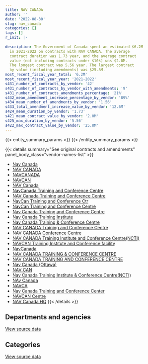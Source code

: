 ```yaml
---
title: NAV CANADA
author: ''
date: '2022-08-30'
slug: nav_canada
categories: []
tags: []
r_init: |-
  
description: The Government of Canada spent an estimated $6.2M
  in 2021-2022 on contracts with NAV CANADA. The average
  contract duration was 1.73 year, and the average contract
  value (not including contracts under $10k) was $2.0M.
  The longest contract was 5.56 year. The largest contract
  by value (including amendments) was $25.8M.
most_recent_fiscal_year_total: '6.2M'
most_recent_fiscal_year_year: '2021-2022'
s431_number_of_contracts_by_vendor: '42'
s431_number_of_contracts_by_vendor_with_amendments: '9'
s431_number_of_contracts_amendments_percentage: '21%'
s432_mean_amendment_increase_percentage_by_vendor: '89%'
s434_mean_number_of_amendments_by_vendor: '1.56'
s433_total_amendment_increase_value_by_vendor: '12.6M'
s424_mean_duration_by_vendor: '1.73'
s421_mean_contract_value_by_vendor: '2.0M'
s425_max_duration_by_vendor: '5.56'
s422_max_contract_value_by_vendor: '25.8M'
---
```


<script src="/rmarkdown-libs/htmlwidgets/htmlwidgets.js"></script>
<link href="/rmarkdown-libs/datatables-css/datatables-crosstalk.css" rel="stylesheet" />
<script src="/rmarkdown-libs/datatables-binding/datatables.js"></script>
<script src="/rmarkdown-libs/jquery/jquery-3.6.0.min.js"></script>
<link href="/rmarkdown-libs/dt-core-bootstrap/css/dataTables.bootstrap.min.css" rel="stylesheet" />
<link href="/rmarkdown-libs/dt-core-bootstrap/css/dataTables.bootstrap.extra.css" rel="stylesheet" />
<script src="/rmarkdown-libs/dt-core-bootstrap/js/jquery.dataTables.min.js"></script>
<script src="/rmarkdown-libs/dt-core-bootstrap/js/dataTables.bootstrap.min.js"></script>
<link href="/rmarkdown-libs/crosstalk/css/crosstalk.min.css" rel="stylesheet" />
<script src="/rmarkdown-libs/crosstalk/js/crosstalk.min.js"></script>
<script src="/rmarkdown-libs/htmlwidgets/htmlwidgets.js"></script>
<link href="/rmarkdown-libs/datatables-css/datatables-crosstalk.css" rel="stylesheet" />
<script src="/rmarkdown-libs/datatables-binding/datatables.js"></script>
<script src="/rmarkdown-libs/jquery/jquery-3.6.0.min.js"></script>
<link href="/rmarkdown-libs/dt-core-bootstrap/css/dataTables.bootstrap.min.css" rel="stylesheet" />
<link href="/rmarkdown-libs/dt-core-bootstrap/css/dataTables.bootstrap.extra.css" rel="stylesheet" />
<script src="/rmarkdown-libs/dt-core-bootstrap/js/jquery.dataTables.min.js"></script>
<script src="/rmarkdown-libs/dt-core-bootstrap/js/dataTables.bootstrap.min.js"></script>
<link href="/rmarkdown-libs/crosstalk/css/crosstalk.min.css" rel="stylesheet" />
<script src="/rmarkdown-libs/crosstalk/js/crosstalk.min.js"></script>

{{< entity_summary_params >}}
{{< /entity_summary_params >}}

{{< details summary="See original contracts and amendments" panel_body_class="vendor-names-list" >}}
- [Nav Canada](https://search.open.canada.ca/en/ct/?sort=contract_value_f%20desc&page=1&search_text=%22Nav%20Canada%22)
- [NAV CANADA](https://search.open.canada.ca/en/ct/?sort=contract_value_f%20desc&page=1&search_text=%22NAV%20CANADA%22)
- [NAVCANADA](https://search.open.canada.ca/en/ct/?sort=contract_value_f%20desc&page=1&search_text=%22NAVCANADA%22)
- [NAVCAN](https://search.open.canada.ca/en/ct/?sort=contract_value_f%20desc&page=1&search_text=%22NAVCAN%22)
- [NAV Canada](https://search.open.canada.ca/en/ct/?sort=contract_value_f%20desc&page=1&search_text=%22NAV%20Canada%22)
- [NavCanada Training and Conference Centre](https://search.open.canada.ca/en/ct/?sort=contract_value_f%20desc&page=1&search_text=%22NavCanada%20Training%20and%20Conference%20Centre%22)
- [NAV Canada Training and Conference Centre](https://search.open.canada.ca/en/ct/?sort=contract_value_f%20desc&page=1&search_text=%22NAV%20Canada%20Training%20and%20Conference%20Centre%22)
- [NavCan Training and Conference Ctr](https://search.open.canada.ca/en/ct/?sort=contract_value_f%20desc&page=1&search_text=%22NavCan%20Training%20and%20Conference%20Ctr%22)
- [NavCan Training and Conference Centre](https://search.open.canada.ca/en/ct/?sort=contract_value_f%20desc&page=1&search_text=%22NavCan%20Training%20and%20Conference%20Centre%22)
- [Nav Canada Training and Conference Centre](https://search.open.canada.ca/en/ct/?sort=contract_value_f%20desc&page=1&search_text=%22Nav%20Canada%20Training%20and%20Conference%20Centre%22)
- [Nav Canada Training Institute](https://search.open.canada.ca/en/ct/?sort=contract_value_f%20desc&page=1&search_text=%22Nav%20Canada%20Training%20Institute%22)
- [Nav Canada Training & Conference Centre](https://search.open.canada.ca/en/ct/?sort=contract_value_f%20desc&page=1&search_text=%22Nav%20Canada%20Training%20%26%20Conference%20Centre%22)
- [NAV CANADA Training and Conference Centre](https://search.open.canada.ca/en/ct/?sort=contract_value_f%20desc&page=1&search_text=%22NAV%20CANADA%20Training%20and%20Conference%20Centre%22)
- [NAV CANADA Conference Centre](https://search.open.canada.ca/en/ct/?sort=contract_value_f%20desc&page=1&search_text=%22NAV%20CANADA%20Conference%20Centre%22)
- [NAV CANADA Training Institute and Conference Centre(NCTI)](https://search.open.canada.ca/en/ct/?sort=contract_value_f%20desc&page=1&search_text=%22NAV%20CANADA%20Training%20Institute%20and%20Conference%20Centre%28NCTI%29%22)
- [NAVCAN Training Institute and Conference facility](https://search.open.canada.ca/en/ct/?sort=contract_value_f%20desc&page=1&search_text=%22NAVCAN%20Training%20Institute%20and%20Conference%20facility%22)
- [NavCanada](https://search.open.canada.ca/en/ct/?sort=contract_value_f%20desc&page=1&search_text=%22NavCanada%22)
- [NAV CANADA TRAINING & CONFERENCE CENTRE](https://search.open.canada.ca/en/ct/?sort=contract_value_f%20desc&page=1&search_text=%22NAV%20CANADA%20TRAINING%20%26%20CONFERENCE%20CENTRE%22)
- [NAV CANADA TRAINING AND CONFERENCE CENTRE](https://search.open.canada.ca/en/ct/?sort=contract_value_f%20desc&page=1&search_text=%22NAV%20CANADA%20TRAINING%20AND%20CONFERENCE%20CENTRE%22)
- [Nav Canada (Ottawa)](https://search.open.canada.ca/en/ct/?sort=contract_value_f%20desc&page=1&search_text=%22Nav%20Canada%20%28Ottawa%29%22)
- [NAV CAN](https://search.open.canada.ca/en/ct/?sort=contract_value_f%20desc&page=1&search_text=%22NAV%20CAN%22)
- [Nav Canada Training Institute & Conference Centre(NCTI)](https://search.open.canada.ca/en/ct/?sort=contract_value_f%20desc&page=1&search_text=%22Nav%20Canada%20Training%20Institute%20%26%20Conference%20Centre%28NCTI%29%22)
- [NAv Canada](https://search.open.canada.ca/en/ct/?sort=contract_value_f%20desc&page=1&search_text=%22NAv%20Canada%22)
- [NAVCA](https://search.open.canada.ca/en/ct/?sort=contract_value_f%20desc&page=1&search_text=%22NAVCA%22)
- [Nav Canada Training and Conference Center](https://search.open.canada.ca/en/ct/?sort=contract_value_f%20desc&page=1&search_text=%22Nav%20Canada%20Training%20and%20Conference%20Center%22)
- [NAVCAN Centre](https://search.open.canada.ca/en/ct/?sort=contract_value_f%20desc&page=1&search_text=%22NAVCAN%20Centre%22)
- [NAV Canada HQ](https://search.open.canada.ca/en/ct/?sort=contract_value_f%20desc&page=1&search_text=%22NAV%20Canada%20HQ%22)
{{< /details >}}

## Departments and agencies

<div id="htmlwidget-1" style="width:100%;height:auto;" class="datatables html-widget"></div>
<script type="application/json" data-for="htmlwidget-1">{"x":{"style":"bootstrap","filter":"none","vertical":false,"data":[["<a href=\"/departments/cas-satj/\">Courts Administration Service<\/a>","<a href=\"/departments/cbsa-asfc/\">Canada Border Services Agency<\/a>","<a href=\"/departments/cic/\">Immigration, Refugees and Citizenship Canada<\/a>","<a href=\"/departments/csc-scc/\">Correctional Service of Canada<\/a>","<a href=\"/departments/dfo-mpo/\">Fisheries and Oceans Canada<\/a>","<a href=\"/departments/dnd-mdn/\">National Defence<\/a>","<a href=\"/departments/ec/\">Environment and Climate Change Canada<\/a>","<a href=\"/departments/phac-aspc/\">Public Health Agency of Canada<\/a>","<a href=\"/departments/pwgsc-tpsgc/\">Public Services and Procurement Canada<\/a>","<a href=\"/departments/ssc-spc/\">Shared Services Canada<\/a>","<a href=\"/departments/tc/\">Transport Canada<\/a>"],[null,323570.71,14999999,null,32661.52,6447285.33,null,null,15820,68433.93,21850.98],[46372.68,119543.49,null,90167.22,null,6208280.48,null,2733333.33,15820,42607.4,17498.22],[23566.44,366667,null,null,null,5736044.6,null,1266666.67,22510.05,null,10859.82],[null,366667,null,null,null,5732538.67,22162.69,null,9129.95,15330.15,11689.77]],"container":"<table class=\"table table-striped table-hover row-border order-column display\">\n  <thead>\n    <tr>\n      <th>Department<\/th>\n      <th>2018-2019<\/th>\n      <th>2019-2020<\/th>\n      <th>2020-2021<\/th>\n      <th>2021-2022<\/th>\n    <\/tr>\n  <\/thead>\n<\/table>","options":{"order":[[4,"desc"]],"pageLength":10,"autoWidth":true,"columnDefs":[{"targets":1,"render":"function(data, type, row, meta) {\n    return type !== 'display' ? data : DTWidget.formatCurrency(data, \"$\", 2, 3, \",\", \".\", true, null);\n  }"},{"targets":2,"render":"function(data, type, row, meta) {\n    return type !== 'display' ? data : DTWidget.formatCurrency(data, \"$\", 2, 3, \",\", \".\", true, null);\n  }"},{"targets":3,"render":"function(data, type, row, meta) {\n    return type !== 'display' ? data : DTWidget.formatCurrency(data, \"$\", 2, 3, \",\", \".\", true, null);\n  }"},{"targets":4,"render":"function(data, type, row, meta) {\n    return type !== 'display' ? data : DTWidget.formatCurrency(data, \"$\", 2, 3, \",\", \".\", true, null);\n  }"},{"width":"16%","targets":[1,2,3,4]},{"className":"dt-right","targets":[1,2,3,4]}],"orderClasses":false}},"evals":["options.columnDefs.0.render","options.columnDefs.1.render","options.columnDefs.2.render","options.columnDefs.3.render"],"jsHooks":[]}</script>
<p class="text-right">
<a href="https://github.com/GoC-Spending/contracts-data/tree/main/data/out/vendors/nav_canada/summary_by_fiscal_year_by_department.csv" class="source-data-link btn btn-link">View source data</a>
</p>

## Categories

<div id="htmlwidget-2" style="width:100%;height:auto;" class="datatables html-widget"></div>
<script type="application/json" data-for="htmlwidget-2">{"x":{"style":"bootstrap","filter":"none","vertical":false,"data":[["<a href=\"/categories/other/\">(Other)<\/a>","<a href=\"/categories/facilities_and_construction/\">Facilities and construction<\/a>","<a href=\"/categories/office_management/\">Office management<\/a>","<a href=\"/categories/professional_services/\">Professional services<\/a>","<a href=\"/categories/information_technology/\">Information technology<\/a>","<a href=\"/categories/medical/\">Medical<\/a>","<a href=\"/categories/industrial_products_and_services/\">Industrial products and services<\/a>","<a href=\"/categories/human_capital/\">Human capital<\/a>"],[147804.21,819028.87,16718.56,20835114.93,68433.93,5798.89,11589.65,5132.42],[166450.28,3383441.9,17498.22,5532460.12,162150.89,null,11621.41,null],[165995.5,1329572.31,6979.1,5541630.29,366667,null,11589.65,3880.72],[null,50090.44,6520.2,5686720.05,381997.15,null,4858.13,27332.26]],"container":"<table class=\"table table-striped table-hover row-border order-column display\">\n  <thead>\n    <tr>\n      <th>Category<\/th>\n      <th>2018-2019<\/th>\n      <th>2019-2020<\/th>\n      <th>2020-2021<\/th>\n      <th>2021-2022<\/th>\n    <\/tr>\n  <\/thead>\n<\/table>","options":{"order":[[4,"desc"]],"dom":"t","pageLength":30,"autoWidth":true,"columnDefs":[{"targets":1,"render":"function(data, type, row, meta) {\n    return type !== 'display' ? data : DTWidget.formatCurrency(data, \"$\", 2, 3, \",\", \".\", true, null);\n  }"},{"targets":2,"render":"function(data, type, row, meta) {\n    return type !== 'display' ? data : DTWidget.formatCurrency(data, \"$\", 2, 3, \",\", \".\", true, null);\n  }"},{"targets":3,"render":"function(data, type, row, meta) {\n    return type !== 'display' ? data : DTWidget.formatCurrency(data, \"$\", 2, 3, \",\", \".\", true, null);\n  }"},{"targets":4,"render":"function(data, type, row, meta) {\n    return type !== 'display' ? data : DTWidget.formatCurrency(data, \"$\", 2, 3, \",\", \".\", true, null);\n  }"},{"width":"16%","targets":[1,2,3,4]},{"className":"dt-right","targets":[1,2,3,4]}],"orderClasses":false,"lengthMenu":[10,25,30,50,100]}},"evals":["options.columnDefs.0.render","options.columnDefs.1.render","options.columnDefs.2.render","options.columnDefs.3.render"],"jsHooks":[]}</script>
<p class="text-right">
<a href="https://github.com/GoC-Spending/contracts-data/tree/main/data/out/vendors/nav_canada/summary_by_fiscal_year_by_category.csv" class="source-data-link btn btn-link">View source data</a>
</p>
